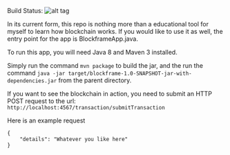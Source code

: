 Build Status: ![alt tag](https://travis-ci.org/rafritts/block-simple.svg?branch=master "Master Branch")

In its current form, this repo is nothing more than a educational tool for 
myself to learn how blockchain works.  If you would like to use it as well, the 
entry point for the app is BlockframeApp.java. 

To run this app, you will need Java 8 and Maven 3 installed.  

Simply run the command `mvn package` to build the jar, and the run the command
`java -jar target/blockframe-1.0-SNAPSHOT-jar-with-dependencies.jar` from the parent
directory.

If you want to see the blockchain in action, you need to submit an HTTP POST request to the url:
```http://localhost:4567/transaction/submitTransaction```

Here is an example request

```
{
    "details": "Whatever you like here"
}
```